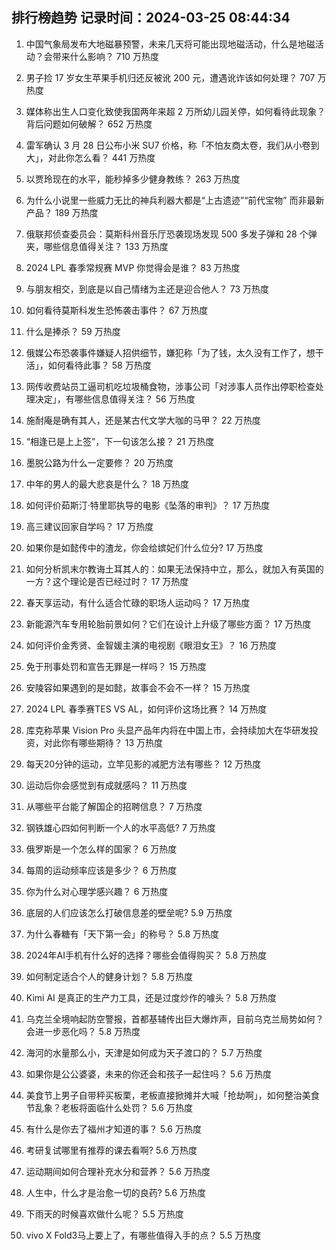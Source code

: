 
## 排行榜趋势 记录时间：2024-03-25 08:44:34
  
  1. 中国气象局发布大地磁暴预警，未来几天将可能出现地磁活动，什么是地磁活动？会带来什么影响？ 710 万热度
    
  2. 男子捡 17 岁女生苹果手机归还反被讹 200 元，遭遇讹诈该如何处理？ 707 万热度
    
  3. 媒体称出生人口变化致使我国两年来超 2 万所幼儿园关停，如何看待此现象？背后问题如何破解？ 652 万热度
    
  4. 雷军确认 3 月 28 日公布小米 SU7 价格，称「不怕友商太卷，我们从小卷到大」，对此你怎么看？ 441 万热度
    
  5. 以贾玲现在的水平，能秒掉多少健身教练？ 263 万热度
    
  6. 为什么小说里一些威力无比的神兵利器大都是“上古遗迹”“前代宝物” 而非最新产品？ 189 万热度
    
  7. 俄联邦侦查委员会：莫斯科州音乐厅恐袭现场发现 500 多发子弹和 28 个弹夹，哪些信息值得关注？ 133 万热度
    
  8. 2024 LPL 春季常规赛 MVP 你觉得会是谁？ 83 万热度
    
  9. 与朋友相交，到底是以自己情绪为主还是迎合他人？ 73 万热度
    
  10. 如何看待莫斯科发生恐怖袭击事件？ 67 万热度
    
  11. 什么是捧杀？ 59 万热度
    
  12. 俄媒公布恐袭事件嫌疑人招供细节，嫌犯称「为了钱，太久没有工作了，想干活」，如何看待此事？ 58 万热度
    
  13. 网传收费站员工逼司机吃垃圾桶食物，涉事公司「对涉事人员作出停职检查处理决定」，有哪些信息值得关注？ 56 万热度
    
  14. 施耐庵是确有其人，还是某古代文学大咖的马甲？ 22 万热度
    
  15. “相逢已是上上签”，下一句该怎么接？ 21 万热度
    
  16. 墨脱公路为什么一定要修？ 20 万热度
    
  17. 中年的男人的最大悲哀是什么？ 18 万热度
    
  18. 如何评价茹斯汀·特里耶执导的电影《坠落的审判》？ 17 万热度
    
  19. 高三建议回家自学吗？ 17 万热度
    
  20. 如果你是如懿传中的渣龙，你会给嫔妃们什么位分? 17 万热度
    
  21. 如何分析凯末尔教诲土耳其人的：如果无法保持中立，那么，就加入有英国的一方？这个理论是否已经过时？ 17 万热度
    
  22. 春天享运动，有什么适合忙碌的职场人运动吗？ 17 万热度
    
  23. 新能源汽车专用轮胎前景如何？它们在设计上升级了哪些方面？ 17 万热度
    
  24. 如何评价金秀贤、金智媛主演的电视剧《眼泪女王》？ 16 万热度
    
  25. 免于刑事处罚和宣告无罪是一样吗？ 15 万热度
    
  26. 安陵容如果遇到的是如懿，故事会不会不一样？ 15 万热度
    
  27. 2024 LPL 春季赛TES VS AL，如何评价这场比赛？ 14 万热度
    
  28. 库克称苹果 Vision Pro 头显产品年内将在中国上市，会持续加大在华研发投资，对此你有哪些期待？ 13 万热度
    
  29. 每天20分钟的运动，立竿见影的减肥方法有哪些？ 12 万热度
    
  30. 运动后你会感觉到有成就感吗？ 11 万热度
    
  31. 从哪些平台能了解国企的招聘信息？ 7 万热度
    
  32. 钢铁雄心四如何判断一个人的水平高低? 7 万热度
    
  33. 俄罗斯是一个怎么样的国家？ 6 万热度
    
  34. 每周的运动频率应该是多少？ 6 万热度
    
  35. 你为什么对心理学感兴趣？ 6 万热度
    
  36. 底层的人们应该怎么打破信息差的壁垒呢? 5.9 万热度
    
  37. 为什么春糖有「天下第一会」的称号？ 5.8 万热度
    
  38. 2024年AI手机有什么好的选择？哪些会值得购买？ 5.8 万热度
    
  39. 如何制定适合个人的健身计划？ 5.8 万热度
    
  40. Kimi AI 是真正的生产力工具，还是过度炒作的噱头？ 5.8 万热度
    
  41. 乌克兰全境响起防空警报，首都基辅传出巨大爆炸声，目前乌克兰局势如何？会进一步恶化吗？ 5.8 万热度
    
  42. 海河的水量那么小，天津是如何成为天子渡口的？ 5.7 万热度
    
  43. 如果你是公公婆婆，未来的你还会和孩子一起住吗？ 5.6 万热度
    
  44. 美食节上男子自带秤买板栗，老板直接掀摊并大喊「抢劫啊」，如何整治美食节乱象？老板将面临什么处罚？ 5.6 万热度
    
  45. 有什么是你去了福州才知道的事？ 5.6 万热度
    
  46. 考研复试哪里有推荐的课去看啊? 5.6 万热度
    
  47. 运动期间如何合理补充水分和营养？ 5.6 万热度
    
  48. 人生中，什么才是治愈一切的良药? 5.6 万热度
    
  49. 下雨天的时候喜欢做什么呢？ 5.5 万热度
    
  50. vivo X Fold3马上要上了，有哪些值得入手的点？ 5.5 万热度
    